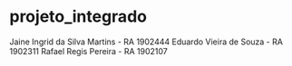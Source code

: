 # projeto_integrado
Jaine Ingrid da Silva Martins - RA 1902444
Eduardo Vieira de Souza - RA 1902311
Rafael Regis Pereira - RA 1902107
